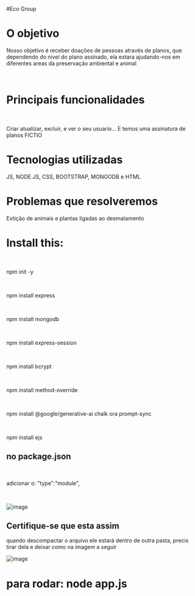 #Eco Group
<h1>O objetivo</h1>
<p>Nosso objetivo é receber doações de pessoas através de planos, que dependendo do nivel do plano assinado, ela estara ajudando-nos em diferentes areas da preservação ambiental e animal </p><br>

<h1>Principais funcionalidades</h1><br>
<p>Criar atualizar, excluir, e ver o seu usuario... E temos uma assinatura de planos FICTIO</p>

<H1>Tecnologias utilizadas</H1>
<p>JS, NODE.JS, CSS, BOOTSTRAP, MONGODB e HTML</p>

<h1>Problemas que resolveremos</h1>
<p>Extição de animais e plantas ligadas ao desmatamento </p>



<h1>Install this:</h1><br>
<p>npm init -y</p><br>
<p>npm install express</p><br>
<p>npm install mongodb</p><br>
<p>npm install express-session</p><br>
<p>npm install bcrypt</p><br>
<p>npm install method-override</p><br>
<p>npm install @google/generative-ai chalk ora prompt-sync</p><br>
<p>npm install ejs</p>

<h2>no package.json</h2><br>
<p>adicionar o: "type":"module",</p><br>

![image](https://github.com/user-attachments/assets/d4b48cbb-0a55-4831-86fe-5f1db0422923)


<h2></h2>
<h2>Certifique-se que esta assim</h2>
<p>quando descompactar o arquivo ele estará dentro de outra pasta, precis tirar dela e deixar como na imagem a seguir</p>

![image](https://github.com/user-attachments/assets/930436c1-bc91-4a2b-803d-fac13c202aa6)

<h1>para rodar: node app.js</h1>
